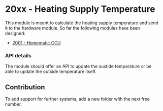 # 20xx - Heating Supply Temperature

This module is meant to calculate the heating supply temperature and send it to the hardware module.
So far the following modules have been designed:

* [2001 - Homematic CCU](2001_homematic/README.md)


### API details

The module should offer an API to update the oustide temperature or be able to update the outside temperature itself.

## Contribution

To add support for further systems, add a new folder with the next free number.